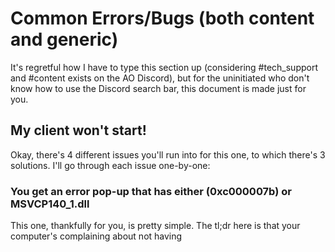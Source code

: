 # Common Errors/Bugs (both content and generic)

It's regretful how I have to type this section up (considering #tech_support and #content exists on the AO Discord), but for the uninitiated who don't know how to use the Discord search bar, this document is made just for you.

## My client won't start!

Okay, there's 4 different issues you'll run into for this one, to which there's 3 solutions. I'll go through each issue one-by-one:

### You get an error pop-up that has either (0xc000007b) or MSVCP140_1.dll

This one, thankfully for you, is pretty simple. The tl;dr here is that your computer's complaining about not having 
<!--stackedit_data:
eyJoaXN0b3J5IjpbLTcxMDc2ODM4OSw4ODM3NDg4NDAsMTAyOD
UyMTc2OV19
-->